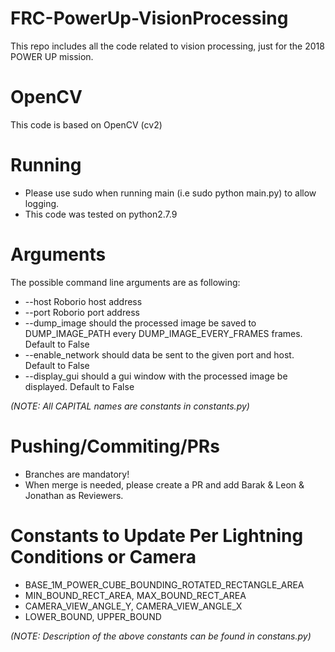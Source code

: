 # FRC-PowerUp-VisionProcessing
This repo includes all the code related to vision processing, just for the 2018 POWER UP mission.

# OpenCV
This code is based on OpenCV (cv2)

# Running
- Please use sudo when running main (i.e sudo python main.py) to allow logging.
- This code was tested on python2.7.9

# Arguments
The possible command line arguments are as following:
- --host Roborio host address
- --port Roborio port address
- --dump_image should the processed image be saved to DUMP_IMAGE_PATH every DUMP_IMAGE_EVERY_FRAMES frames. Default to False
- --enable_network should data be sent to the given port and host. Default to False
- --display_gui should a gui window with the processed image be displayed. Default to False

*(NOTE: All CAPITAL names are constants in constants.py)*

# Pushing/Commiting/PRs
- Branches are mandatory!
- When merge is needed, please create a PR and add Barak & Leon & Jonathan as Reviewers.

# Constants to Update Per Lightning Conditions or Camera
- BASE_1M_POWER_CUBE_BOUNDING_ROTATED_RECTANGLE_AREA
- MIN_BOUND_RECT_AREA, MAX_BOUND_RECT_AREA
- CAMERA_VIEW_ANGLE_Y, CAMERA_VIEW_ANGLE_X
- LOWER_BOUND, UPPER_BOUND

*(NOTE: Description of the above constants can be found in constans.py)*
